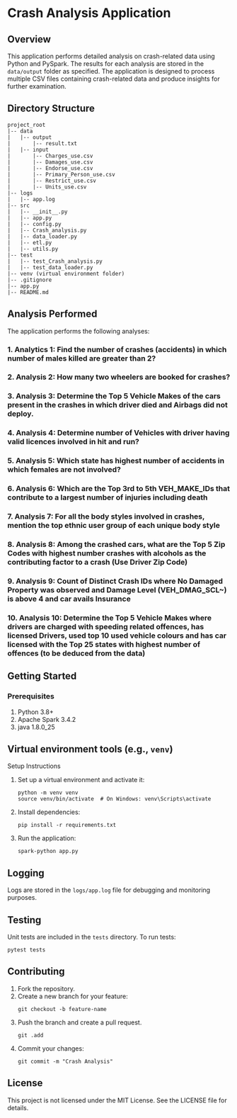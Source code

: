 
# Crash Analysis Application

## Overview
This application performs detailed analysis on crash-related data using Python and PySpark. The results for each analysis are stored in the `data/output` folder as specified. The application is designed to process multiple CSV files containing crash-related data and produce insights for further examination.

## Directory Structure
```
project_root
|-- data
|   |-- output
|       |-- result.txt
|   |-- input
|       |-- Charges_use.csv
|       |-- Damages_use.csv
|       |-- Endorse_use.csv
|       |-- Primary_Person_use.csv
|       |-- Restrict_use.csv
|       |-- Units_use.csv
|-- logs
|   |-- app.log
|-- src
|   |-- __init__.py
|   |-- app.py
|   |-- config.py
|   |-- Crash_analysis.py
|   |-- data_loader.py
|   |-- etl.py
|   |-- utils.py
|-- test
|   |-- test_Crash_analysis.py
|   |-- test_data_loader.py
|-- venv (virtual environment folder)
|-- .gitignore
|-- app.py
|-- README.md
```

## Analysis Performed
The application performs the following analyses:

### 1. Analytics 1: Find the number of crashes (accidents) in which number of males killed are greater than 2?
### 2. Analysis 2: How many two wheelers are booked for crashes?
### 3. Analysis 3: Determine the Top 5 Vehicle Makes of the cars present in the crashes in which driver died and Airbags did not deploy.
### 4. Analysis 4: Determine number of Vehicles with driver having valid licences involved in hit and run?
### 5. Analysis 5: Which state has highest number of accidents in which females are not involved?
### 6. Analysis 6: Which are the Top 3rd to 5th VEH_MAKE_IDs that contribute to a largest number of injuries including death
### 7. Analysis 7: For all the body styles involved in crashes, mention the top ethnic user group of each unique body style
### 8. Analysis 8: Among the crashed cars, what are the Top 5 Zip Codes with highest number crashes with alcohols as the contributing factor to a crash (Use Driver Zip Code)
### 9. Analysis 9: Count of Distinct Crash IDs where No Damaged Property was observed and Damage Level (VEH_DMAG_SCL~) is above 4 and car avails Insurance
### 10. Analysis 10: Determine the Top 5 Vehicle Makes where drivers are charged with speeding related offences, has licensed Drivers, used top 10 used vehicle colours and has car licensed with the Top 25 states with highest number of offences (to be deduced from the data)


## Getting Started

### Prerequisites
1. Python 3.8+
2. Apache Spark 3.4.2
3. java 1.8.0_25
   
## Virtual environment tools (e.g., `venv`)
Setup Instructions
1. Set up a virtual environment and activate it:
    ```
    python -m venv venv
    source venv/bin/activate  # On Windows: venv\Scripts\activate
    ```
3. Install dependencies:
    ```
    pip install -r requirements.txt
    ```
4. Run the application:
    ```
    spark-python app.py
    ```

## Logging
Logs are stored in the `logs/app.log` file for debugging and monitoring purposes.

## Testing
Unit tests are included in the `tests` directory. To run tests:
```
pytest tests
```

## Contributing
1. Fork the repository.
2. Create a new branch for your feature:
    ```
    git checkout -b feature-name
    ```
3. Push the branch and create a pull request.
     ```
    git .add
    ```
4. Commit your changes:
    ```
    git commit -m "Crash Analysis"
    ```
    
## License
This project is not licensed under the MIT License. See the LICENSE file for details.
